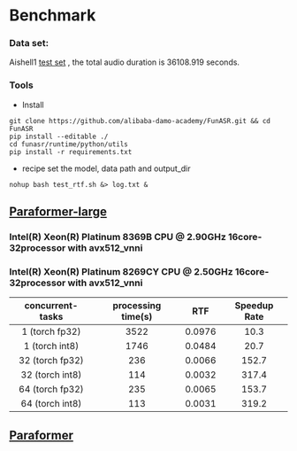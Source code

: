 # Benchmark 

### Data set:
Aishell1 [test set](https://www.openslr.org/33/) , the total audio duration is 36108.919 seconds.

### Tools
- Install 
```shell
git clone https://github.com/alibaba-damo-academy/FunASR.git && cd FunASR
pip install --editable ./
cd funasr/runtime/python/utils
pip install -r requirements.txt
```

- recipe
set the model, data path and output_dir

```shell
nohup bash test_rtf.sh &> log.txt &
```


## [Paraformer-large](https://www.modelscope.cn/models/damo/speech_paraformer-large_asr_nat-zh-cn-16k-common-vocab8404-pytorch/summary) 

### Intel(R) Xeon(R) Platinum 8369B CPU @ 2.90GHz   16core-32processor    with avx512_vnni

[//]: # (| concurrent-tasks | processing time&#40;s&#41; |  RTF   | Speedup Rate |)

[//]: # (|:----------------:|:------------------:|:------:|:------------:|)

[//]: # (|  1 &#40;torch fp32&#41;  |        3522        | 0.0976 |     10.3     |)

[//]: # (|  1 &#40;torch int8&#41;  |        1746        | 0.0484 |     20.7     |)

[//]: # (|  32 &#40;torch fp32&#41;  |        236         | 0.0066 |    152.7     |)

[//]: # (|  32 &#40;torch int8&#41;  |        114         | 0.0032 |    317.4     |)

[//]: # (|  64 &#40;torch fp32&#41;  |        235         | 0.0065 |    153.7     |)

[//]: # (|  64 &#40;torch int8&#41;  |        113         | 0.0031 |    319.2     |)


### Intel(R) Xeon(R) Platinum 8269CY CPU @ 2.50GHz   16core-32processor    with avx512_vnni

| concurrent-tasks | processing time(s) |  RTF   | Speedup Rate |
|:----------------:|:------------------:|:------:|:------------:|
|  1 (torch fp32)  |        3522        | 0.0976 |     10.3     |
|  1 (torch int8)  |        1746        | 0.0484 |     20.7     |
|  32 (torch fp32)  |        236         | 0.0066 |    152.7     |
|  32 (torch int8)  |        114         | 0.0032 |    317.4     |
|  64 (torch fp32)  |        235         | 0.0065 |    153.7     |
|  64 (torch int8)  |        113         | 0.0031 |    319.2     |


[//]: # (### Intel&#40;R&#41; Xeon&#40;R&#41; Platinum 8163 CPU @ 2.50GHz    32core-64processor   without avx512_vnni)


## [Paraformer](https://modelscope.cn/models/damo/speech_paraformer_asr_nat-zh-cn-16k-common-vocab8358-tensorflow1/summary)

